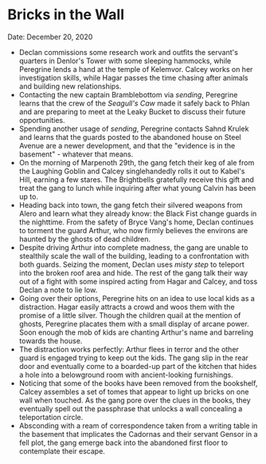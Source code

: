 # Bricks in the Wall

Date: December 20, 2020

- Declan commissions some research work and outfits the servant's quarters in Denlor's Tower with some sleeping hammocks, while Peregrine lends a hand at the temple of Kelemvor. Calcey works on her investigation skills, while Hagar passes the time chasing after animals and building new relationships.
- Contacting the new captain Bramblebottom via *sending*, Peregrine learns that the crew of the *Seagull's Caw* made it safely back to Phlan and are preparing to meet at the Leaky Bucket to discuss their future opportunities.
- Spending another usage of *sending*, Peregrine contacts Sahnd Krulek and learns that the guards posted to the abandoned house on Steel Avenue are a newer development, and that the "evidence is in the basement" - whatever that means.
- On the morning of Marpenoth 29th, the gang fetch their keg of ale from the Laughing Goblin and Calcey singlehandedly rolls it out to Kabel's Hill, earning a few stares. The Brightbells gratefully receive this gift and treat the gang to lunch while inquiring after what young Calvin has been up to.
- Heading back into town, the gang fetch their silvered weapons from Alero and learn what they already know: the Black Fist change guards in the nighttime. From the safety of Bryce Vang's home, Declan continues to torment the guard Arthur, who now firmly believes the environs are haunted by the ghosts of dead children.
- Despite driving Arthur into complete madness, the gang are unable to stealthily scale the wall of the building, leading to a confrontation with both guards. Seizing the moment, Declan uses *misty step* to teleport into the broken roof area and hide. The rest of the gang talk their way out of a fight with some inspired acting from Hagar and Calcey, and toss Declan a note to lie low.
- Going over their options, Peregrine hits on an idea to use local kids as a distraction. Hagar easily attracts a crowd and woos them with the promise of a little silver. Though the children quail at the mention of ghosts, Peregrine placates them with a small display of arcane power. Soon enough the mob of kids are chanting Arthur's name and barreling towards the house.
- The distraction works perfectly: Arthur flees in terror and the other guard is engaged trying to keep out the kids. The gang slip in the rear door and eventually come to a boarded-up part of the kitchen that hides a hole into a belowground room with ancient-looking furnishings.
- Noticing that some of the books have been removed from the bookshelf, Calcey assembles a set of tomes that appear to light up bricks on one wall when touched. As the gang pore over the clues in the books, they eventually spell out the passphrase that unlocks a wall concealing a teleportation circle.
- Absconding with a ream of correspondence taken from a writing table in the basement that implicates the Cadornas and their servant Gensor in a fell plot, the gang emerge back into the abandoned first floor to contemplate their escape.